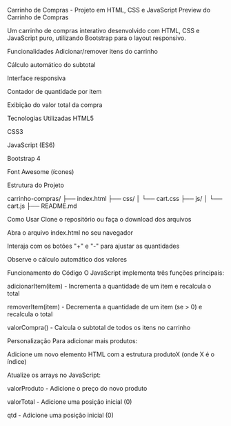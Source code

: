 Carrinho de Compras - Projeto em HTML, CSS e JavaScript
Preview do Carrinho de Compras

Um carrinho de compras interativo desenvolvido com HTML, CSS e JavaScript puro, utilizando Bootstrap para o layout responsivo.

Funcionalidades
Adicionar/remover itens do carrinho

Cálculo automático do subtotal

Interface responsiva

Contador de quantidade por item

Exibição do valor total da compra

Tecnologias Utilizadas
HTML5

CSS3

JavaScript (ES6)

Bootstrap 4

Font Awesome (ícones)

Estrutura do Projeto

carrinho-compras/
├── index.html
├── css/
│   └── cart.css
├── js/
│   └── cart.js
├── README.md


Como Usar
Clone o repositório ou faça o download dos arquivos

Abra o arquivo index.html no seu navegador

Interaja com os botões "+" e "-" para ajustar as quantidades

Observe o cálculo automático dos valores

Funcionamento do Código
O JavaScript implementa três funções principais:

adicionarItem(item) - Incrementa a quantidade de um item e recalcula o total

removerItem(item) - Decrementa a quantidade de um item (se > 0) e recalcula o total

valorCompra() - Calcula o subtotal de todos os itens no carrinho

Personalização
Para adicionar mais produtos:

Adicione um novo elemento HTML com a estrutura produtoX (onde X é o índice)

Atualize os arrays no JavaScript:

valorProduto - Adicione o preço do novo produto

valorTotal - Adicione uma posição inicial (0)

qtd - Adicione uma posição inicial (0)
